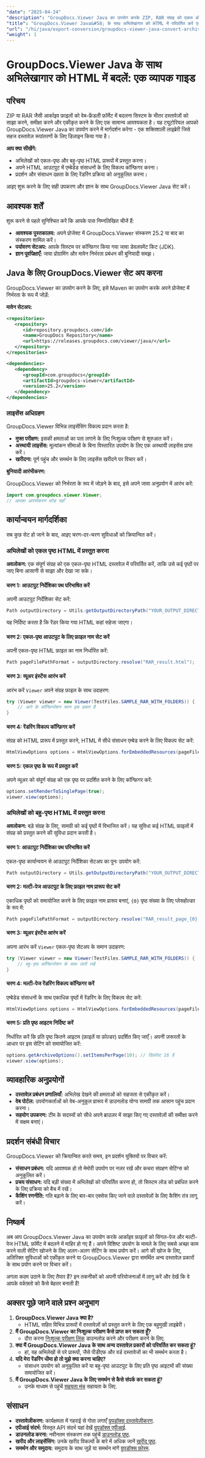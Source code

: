 ```yaml
---
"date": "2025-04-24"
"description": "GroupDocs.Viewer Java का उपयोग करके ZIP, RAR संग्रह को एकल और बहु-पृष्ठ HTML में परिवर्तित करना सीखें। अपने दस्तावेज़ रूपांतरण प्रक्रिया को सुव्यवस्थित करें।"
"title": "GroupDocs.Viewer Java&#58; के साथ अभिलेखागार को HTML में परिवर्तित करें एक व्यापक गाइड"
"url": "/hi/java/export-conversion/groupdocs-viewer-java-convert-archives-html/"
"weight": 1
---
```


# GroupDocs.Viewer Java के साथ अभिलेखागार को HTML में बदलें: एक व्यापक गाइड

## परिचय

ZIP या RAR जैसी आर्काइव फ़ाइलों को वेब-फ्रेंडली फ़ॉर्मेट में बदलना सिस्टम के भीतर दस्तावेज़ों को साझा करने, समीक्षा करने और एकीकृत करने के लिए एक सामान्य आवश्यकता है। यह ट्यूटोरियल आपको GroupDocs.Viewer Java का उपयोग करने में मार्गदर्शन करेगा - एक शक्तिशाली लाइब्रेरी जिसे सहज दस्तावेज़ रूपांतरणों के लिए डिज़ाइन किया गया है।

**आप क्या सीखेंगे:**
- अभिलेखों को एकल-पृष्ठ और बहु-पृष्ठ HTML प्रारूपों में प्रस्तुत करना।
- अपने HTML आउटपुट में एम्बेडेड संसाधनों के लिए विकल्प कॉन्फ़िगर करना।
- प्रदर्शन और संसाधन दक्षता के लिए रेंडरिंग प्रक्रिया को अनुकूलित करना।

आइए शुरू करने के लिए सही उपकरण और ज्ञान के साथ GroupDocs.Viewer Java सेट करें।

## आवश्यक शर्तें

शुरू करने से पहले सुनिश्चित करें कि आपके पास निम्नलिखित चीजें हैं:
- **आवश्यक पुस्तकालय:** अपने प्रोजेक्ट में GroupDocs.Viewer संस्करण 25.2 या बाद का संस्करण शामिल करें।
- **पर्यावरण सेटअप:** आपके सिस्टम पर कॉन्फ़िगर किया गया जावा डेवलपमेंट किट (JDK).
- **ज्ञान पूर्वापेक्षाएँ:** जावा प्रोग्रामिंग और मावेन निर्भरता प्रबंधन की बुनियादी समझ।

## Java के लिए GroupDocs.Viewer सेट अप करना

GroupDocs.Viewer का उपयोग करने के लिए, इसे Maven का उपयोग करके अपने प्रोजेक्ट में निर्भरता के रूप में जोड़ें:

**मावेन सेटअप:**

```xml
<repositories>
   <repository>
      <id>repository.groupdocs.com</id>
      <name>GroupDocs Repository</name>
      <url>https://releases.groupdocs.com/viewer/java/</url>
   </repository>
</repositories>

<dependencies>
   <dependency>
      <groupId>com.groupdocs</groupId>
      <artifactId>groupdocs-viewer</artifactId>
      <version>25.2</version>
   </dependency>
</dependencies>
```

### लाइसेंस अधिग्रहण

GroupDocs.Viewer विभिन्न लाइसेंसिंग विकल्प प्रदान करता है:
- **मुफ्त परीक्षण:** इसकी क्षमताओं का पता लगाने के लिए निःशुल्क परीक्षण से शुरुआत करें।
- **अस्थायी लाइसेंस:** मूल्यांकन सीमाओं के बिना विस्तारित उपयोग के लिए एक अस्थायी लाइसेंस प्राप्त करें।
- **खरीदना:** पूर्ण पहुंच और समर्थन के लिए लाइसेंस खरीदने पर विचार करें।

**बुनियादी आरंभीकरण:**

GroupDocs.Viewer को निर्भरता के रूप में जोड़ने के बाद, इसे अपने जावा अनुप्रयोग में आरंभ करें:

```java
import com.groupdocs.viewer.Viewer;
// आपका आरंभीकरण कोड यहाँ
```

## कार्यान्वयन मार्गदर्शिका

सब कुछ सेट हो जाने के बाद, आइए चरण-दर-चरण सुविधाओं को क्रियान्वित करें।

### अभिलेखों को एकल पृष्ठ HTML में प्रस्तुत करना

**अवलोकन:**
एक संपूर्ण संग्रह को एक एकल-पृष्ठ HTML दस्तावेज़ में परिवर्तित करें, ताकि उसे कई पृष्ठों पर जाए बिना आसानी से साझा और देखा जा सके।

#### चरण 1: आउटपुट निर्देशिका पथ परिभाषित करें

अपनी आउटपुट निर्देशिका सेट करें:

```java
Path outputDirectory = Utils.getOutputDirectoryPath("YOUR_OUTPUT_DIRECTORY");
```

यह निर्दिष्ट करता है कि रेंडर किया गया HTML कहां सहेजा जाएगा।

#### चरण 2: एकल-पृष्ठ आउटपुट के लिए फ़ाइल नाम सेट करें

अपनी एकल-पृष्ठ HTML फ़ाइल का नाम निर्धारित करें:

```java
Path pageFilePathFormat = outputDirectory.resolve("RAR_result.html");
```

#### चरण 3: व्यूअर इंस्टेंस आरंभ करें

आरंभ करें `Viewer` अपने संग्रह फ़ाइल के साथ उदाहरण:

```java
try (Viewer viewer = new Viewer(TestFiles.SAMPLE_RAR_WITH_FOLDERS)) {
    // आगे के कॉन्फ़िगरेशन चरण इस प्रकार हैं
}
```

#### चरण 4: रेंडरिंग विकल्प कॉन्फ़िगर करें

संग्रह को HTML प्रारूप में प्रस्तुत करने, HTML में सीधे संसाधन एम्बेड करने के लिए विकल्प सेट करें:

```java
HtmlViewOptions options = HtmlViewOptions.forEmbeddedResources(pageFilePathFormat);
```

#### चरण 5: एकल पृष्ठ के रूप में प्रस्तुत करें

अपने व्यूअर को संपूर्ण संग्रह को एक पृष्ठ पर प्रदर्शित करने के लिए कॉन्फ़िगर करें:

```java
options.setRenderToSinglePage(true);
viewer.view(options);
```

### अभिलेखों को बहु-पृष्ठ HTML में प्रस्तुत करना

**अवलोकन:**
बड़े संग्रह के लिए, सामग्री को कई पृष्ठों में विभाजित करें। यह सुविधा कई HTML फ़ाइलों में संग्रह को प्रस्तुत करने की सुविधा प्रदान करती है।

#### चरण 1: आउटपुट निर्देशिका पथ परिभाषित करें

एकल-पृष्ठ कार्यान्वयन से आउटपुट निर्देशिका सेटअप का पुनः उपयोग करें:

```java
Path outputDirectory = Utils.getOutputDirectoryPath("YOUR_OUTPUT_DIRECTORY");
```

#### चरण 2: मल्टी-पेज आउटपुट के लिए फ़ाइल नाम प्रारूप सेट करें

एकाधिक पृष्ठों को समायोजित करने के लिए फ़ाइल नाम प्रारूप बनाएं, `{0}` पृष्ठ संख्या के लिए प्लेसहोल्डर के रूप में:

```java
Path pageFilePathFormat = outputDirectory.resolve("RAR_result_page_{0}.html");
```

#### चरण 3: व्यूअर इंस्टेंस आरंभ करें

अपना आरंभ करें `Viewer` एकल-पृष्ठ सेटअप के समान उदाहरण:

```java
try (Viewer viewer = new Viewer(TestFiles.SAMPLE_RAR_WITH_FOLDERS)) {
    // बहु-पृष्ठ कॉन्फ़िगरेशन के साथ जारी रखें
}
```

#### चरण 4: मल्टी-पेज रेंडरिंग विकल्प कॉन्फ़िगर करें

एम्बेडेड संसाधनों के साथ एकाधिक पृष्ठों में रेंडरिंग के लिए विकल्प सेट करें:

```java
HtmlViewOptions options = HtmlViewOptions.forEmbeddedResources(pageFilePathFormat);
```

#### चरण 5: प्रति पृष्ठ आइटम निर्दिष्ट करें

निर्धारित करें कि प्रति पृष्ठ कितने आइटम (फ़ाइलें या फ़ोल्डर) प्रदर्शित किए जाएँ। अपनी ज़रूरतों के आधार पर इस सेटिंग को समायोजित करें:

```java
options.getArchiveOptions().setItemsPerPage(10); // डिफ़ॉल्ट 16 है
viewer.view(options);
```

## व्यावहारिक अनुप्रयोगों

- **दस्तावेज़ प्रबंधन प्रणालियाँ:** अभिलेख देखने की क्षमताओं को सहजता से एकीकृत करें।
- **वेब पोर्टल:** उपयोगकर्ताओं को वेब-अनुकूल प्रारूप में डाउनलोड योग्य सामग्री तक आसान पहुंच प्रदान करना।
- **सहयोग उपकरण:** टीम के सदस्यों को सीधे अपने ब्राउज़र में साझा किए गए दस्तावेज़ों की समीक्षा करने में सक्षम बनाएं।

## प्रदर्शन संबंधी विचार

GroupDocs.Viewer को क्रियान्वित करते समय, इन प्रदर्शन युक्तियों पर विचार करें:
- **संसाधन प्रबंधन:** यदि आवश्यक हो तो मेमोरी उपयोग पर नज़र रखें और कचरा संग्रहण सेटिंग्स को अनुकूलित करें।
- **प्रचय संसाधन:** यदि बड़ी संख्या में अभिलेखों को परिवर्तित करना हो, तो सिस्टम लोड को प्रबंधित करने के लिए प्रक्रिया को बैच में रखें।
- **कैशिंग रणनीति:** गति बढ़ाने के लिए बार-बार एक्सेस किए जाने वाले दस्तावेज़ों के लिए कैशिंग तंत्र लागू करें।

## निष्कर्ष

अब आप GroupDocs.Viewer Java का उपयोग करके आर्काइव फ़ाइलों को सिंगल-पेज और मल्टी-पेज HTML फ़ॉर्मेट में बदलने में माहिर हो गए हैं। अपने विशिष्ट उपयोग के मामले के लिए सबसे अच्छा काम करने वाली सेटिंग खोजने के लिए अलग-अलग सेटिंग के साथ प्रयोग करें। आगे की खोज के लिए, अतिरिक्त सुविधाओं को एकीकृत करने या GroupDocs.Viewer द्वारा समर्थित अन्य दस्तावेज़ प्रकारों के साथ प्रयोग करने पर विचार करें।

अगला कदम उठाने के लिए तैयार हैं? इन तकनीकों को अपनी परियोजनाओं में लागू करें और देखें कि वे आपके वर्कफ़्लो को कैसे बेहतर बनाती हैं!

## अक्सर पूछे जाने वाले प्रश्न अनुभाग

1. **GroupDocs.Viewer Java क्या है?**
   - HTML सहित विभिन्न प्रारूपों में दस्तावेज़ों को प्रस्तुत करने के लिए एक बहुमुखी लाइब्रेरी।
2. **मैं GroupDocs.Viewer का निःशुल्क परीक्षण कैसे प्राप्त कर सकता हूँ?**
   - दौरा करना [निःशुल्क परीक्षण लिंक](https://releases.groupdocs.com/viewer/java/) डाउनलोड करने और परीक्षण करने के लिए.
3. **क्या मैं GroupDocs.Viewer Java के साथ अन्य दस्तावेज़ प्रकारों को परिवर्तित कर सकता हूं?**
   - हां, यह अभिलेखों से परे प्रारूपों, जैसे पीडीएफ और वर्ड दस्तावेजों का भी समर्थन करता है।
4. **यदि मेरा रेंडरिंग धीमा हो तो मुझे क्या करना चाहिए?**
   - संसाधन उपयोग को अनुकूलित करें या बहु-पृष्ठ आउटपुट के लिए प्रति पृष्ठ आइटमों की संख्या समायोजित करें।
5. **मैं GroupDocs.Viewer Java के लिए समर्थन से कैसे संपर्क कर सकता हूं?**
   - उनके माध्यम से पहुंचें [सहयता मंच](https://forum.groupdocs.com/c/viewer/9) सहायता के लिए.

## संसाधन

- **दस्तावेज़ीकरण:** कार्यक्षमता में गहराई से गोता लगाएँ [ग्रुपडॉक्स दस्तावेज़ीकरण](https://docs.groupdocs.com/viewer/java/).
- **एपीआई संदर्भ:** विस्तृत API संदर्भ यहां देखें [ग्रुपडॉक्स एपीआई](https://reference.groupdocs.com/viewer/java/).
- **डाउनलोड करना:** नवीनतम संस्करण तक पहुंचें [डाउनलोड पृष्ठ](https://releases.groupdocs.com/viewer/java/).
- **खरीद और लाइसेंसिंग:** उनके खरीद विकल्पों के बारे में अधिक जानें [खरीद पृष्ठ](https://purchase.groupdocs.com/buy).
- **समर्थन और समुदाय:** समुदाय के साथ जुड़ें या समर्थन मांगें [ग्रुपडॉक्स फ़ोरम](https://forum.groupdocs.com/c/viewer/9).
